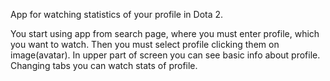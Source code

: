 App for watching statistics of your profile in Dota 2.

You start using app from search page, where you must enter profile, which you want to watch.
Then you must select profile clicking them on image(avatar).
In upper part of screen you can see basic info about profile.
Changing tabs you can watch stats of profile.
